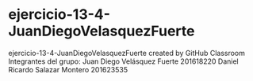 # ejercicio-13-4-JuanDiegoVelasquezFuerte
ejercicio-13-4-JuanDiegoVelasquezFuerte created by GitHub Classroom
Integrantes del grupo: 
Juan Diego Velásquez Fuerte 201618220 
Daniel Ricardo Salazar Montero 201623535
